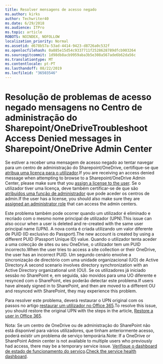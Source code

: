 ```yaml
---
title: Resolver mensagens de acesso negado
ms.author: kirks
author: Techwriter40
ms.date: 6/29/2018
ms.audience: ITPro
ms.topic: article
ROBOTS: NOINDEX, NOFOLLOW
localization_priority: Normal
ms.assetid: d678b57a-53ad-4414-9423-d8726a0c532f
ms.openlocfilehash: 0a885e15d54c9337711f2528628789dfcb903264
ms.sourcegitcommit: 1d98db8acb9959aba3b5e308a567ade6b62da56c
ms.translationtype: MT
ms.contentlocale: pt-PT
ms.lasthandoff: 08/22/2019
ms.locfileid: "36503546"
---
```

# <a name="troubleshoot-access-denied-messages-in-sharepointonedrive-admin-center"></a><span data-ttu-id="96524-102">Resolução de problemas de acesso negado mensagens no Centro de administração do Sharepoint/OneDrive</span><span class="sxs-lookup"><span data-stu-id="96524-102">Troubleshoot Access Denied messages in Sharepoint/OneDrive Admin Center</span></span>

<span data-ttu-id="96524-103">Se estiver a receber uma mensagem de acesso negado ao tentar navegar para um centro de administração do Sharepoint/OneDrive, certifique-se que [atribua uma licença para o utilizador](https://docs.microsoft.com/office365/admin/subscriptions-and-billing/assign-licenses-to-users?view=o365-worldwide&amp;tabs=One).</span><span class="sxs-lookup"><span data-stu-id="96524-103">If you are receiving an access denied message when attempting to browse to a Sharepoint/OneDrive Admin Center, please make sure that you [assign a license to the user](https://docs.microsoft.com/office365/admin/subscriptions-and-billing/assign-licenses-to-users?view=o365-worldwide&amp;tabs=One).</span></span> <span data-ttu-id="96524-104">Se o utilizador tiver uma licença, deve também certificar-se de que são [atribuídos uma função de administrador](https://docs.microsoft.com/office365/admin/add-users/about-admin-roles?view=o365-worldwide) que pode aceder os centros de admin.</span><span class="sxs-lookup"><span data-stu-id="96524-104">If the user has a license, you should also make sure they are [assigned an administrator role](https://docs.microsoft.com/office365/admin/add-users/about-admin-roles?view=o365-worldwide) that can access the admin centers.</span></span>

<span data-ttu-id="96524-105">Este problema também pode ocorrer quando um utilizador é eliminado e recriado com o mesmo nome principal de utilizador (UPN).</span><span class="sxs-lookup"><span data-stu-id="96524-105">This issue can also occur when a user is deleted and re-created with the same user principal name (UPN).</span></span> <span data-ttu-id="96524-106">A nova conta é criada utilizando um valor diferente de PUID (ID exclusivo do Passport).</span><span class="sxs-lookup"><span data-stu-id="96524-106">The new account is created by using a different PUID (Passport Unique ID) value.</span></span> <span data-ttu-id="96524-107">Quando o utilizador tenta aceder a uma colecção de sites ou seu OneDrive, o utilizador tem um PUID incorrecto.</span><span class="sxs-lookup"><span data-stu-id="96524-107">When the user tries to access a site collection or their OneDrive, the user has an incorrect PUID.</span></span> <span data-ttu-id="96524-108">Um segundo cenário envolve a sincronização de directório com uma unidade organizacional (UO) de Active Directory.</span><span class="sxs-lookup"><span data-stu-id="96524-108">A second scenario involves directory synchronization with an Active Directory organizational unit (OU).</span></span> <span data-ttu-id="96524-109">Se os utilizadores já iniciado sessão no SharePoint e, em seguida, são movidos para uma UO diferente e resynced com o SharePoint, eles poderão detectar este problema.</span><span class="sxs-lookup"><span data-stu-id="96524-109">If users have already signed in to SharePoint, and then are moved to a different OU and resynced with SharePoint, they may experience this problem.</span></span>

<span data-ttu-id="96524-110">Para resolver este problema, deverá restaurar o UPN original com os passos no artigo [restaurar um utilizador no Office 365](https://docs.microsoft.com/office365/admin/add-users/restore-user?view=o365-worldwide).</span><span class="sxs-lookup"><span data-stu-id="96524-110">To resolve this issue, you should restore the original UPN with the steps in the article, [Restore a user in Office 365](https://docs.microsoft.com/office365/admin/add-users/restore-user?view=o365-worldwide).</span></span>

<span data-ttu-id="96524-111">Nota: Se um centro de OneDrive ou de administração do SharePoint não está disponível para vários utilizadores, que tinham anteriormente acesso, poderá existir um problema de serviço temporária.</span><span class="sxs-lookup"><span data-stu-id="96524-111">Note: If a OneDrive or SharePoint Admin center is not available to multiple users who previously had access, there may be a temporary service issue.</span></span>  <span data-ttu-id="96524-112">[Verifique o dashboard de estado de funcionamento do serviço](https://portal.office.com/adminportal/home#/servicehealth).</span><span class="sxs-lookup"><span data-stu-id="96524-112">[Check the service health dashboard](https://portal.office.com/adminportal/home#/servicehealth).</span></span>


